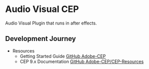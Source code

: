 # Audio Visual CEP
Audio Visual Plugin that runs in after effects.

## Development Journey
- Resources
	- Getting Started Guide [GitHub Adobe-CEP](https://github.com/Adobe-CEP/Getting-Started-guides)
	- CEP 9.x Documentation [GitHub Adobe-CEP/CEP-Resources](https://github.com/Adobe-CEP/CEP-Resources/blob/master/CEP_9.x/Documentation/CEP%209.0%20HTML%20Extension%20Cookbook.md)
